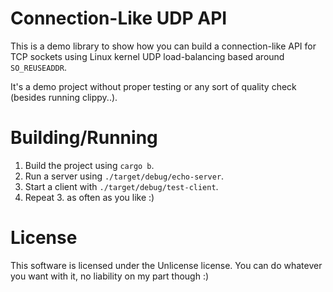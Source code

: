 # Connection-Like UDP API

This is a demo library to show how you can build a connection-like API for TCP sockets using Linux kernel UDP 
load-balancing based around `SO_REUSEADDR`.

It's a demo project without proper testing or any sort of quality check (besides running clippy..).

# Building/Running 

1. Build the project using `cargo b`.
2. Run a server using `./target/debug/echo-server`.
3. Start a client with `./target/debug/test-client`.
4. Repeat 3. as often as you like :) 

# License

This software is licensed under the Unlicense license. You can do whatever you want with it, no liability on my part though :) 